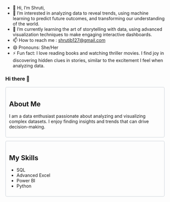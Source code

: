 - 👋 Hi, I’m Shruti,
- 👀 I’m interested in analyzing data to reveal trends, using machine learning to predict future outcomes, and transforming our understanding of the world.
- 🌱 I’m currently learning the art of storytelling with data, using advanced visualization techniques to make engaging interactive dashboards.
- 📫 How to reach me : shrutib127@gmail.com
- 😄 Pronouns: She/Her
- ⚡ Fun fact: I love reading books and watching thriller movies. I find joy in discovering hidden clues in stories, similar to the excitement I feel when analyzing data.

<!---
shrub127/shrub127 is a ✨ special ✨ repository because its `README.md` (this file) appears on your GitHub profile.
You can click the Preview link to take a look at your changes.
--->

### Hi there 👋

<div style="border: 2px solid #e1e4e8; border-radius: 5px; padding: 10px; margin-bottom: 10px;">
  <h2>About Me</h2>
  <p>I am a data enthusiast passionate about analyzing and visualizing complex datasets. I enjoy finding insights and trends that can drive decision-making.</p>
</div>

<div style="border: 2px solid #e1e4e8; border-radius: 5px; padding: 10px;">
  <h2>My Skills</h2>
  <ul>
    <li>SQL</li>
    <li>Advanced Excel</li>
    <li>Power BI</li>
    <li>Python</li>
  </ul>
</div>
